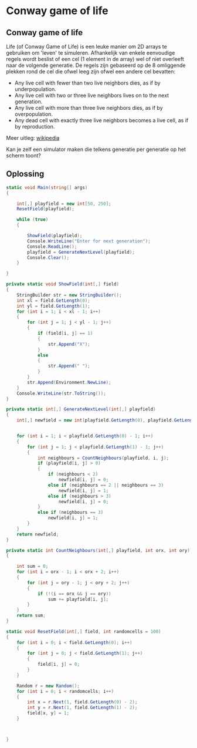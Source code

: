 # Conway game of life

## Conway game of life

Life \(of Conway Game of Life\) is een leuke manier om 2D arrays te gebruiken om 'leven' te simuleren. Afhankelijk van enkele eenvoudige regels wordt beslist of een cel \(1 element in de array\) wel of niet overleeft naar de volgende generatie. De regels zijn gebaseerd op de 8 omliggende plekken rond de cel die ofwel leeg zijn ofwel een andere cel bevatten:

* Any live cell with fewer than two live neighbors dies, as if by underpopulation.
* Any live cell with two or three live neighbors lives on to the next generation.
* Any live cell with more than three live neighbors dies, as if by overpopulation.
* Any dead cell with exactly three live neighbors becomes a live cell, as if by reproduction.

Meer uitleg: [wikipedia](https://en.wikipedia.org/wiki/Conway%27s_Game_of_Life)

Kan je zelf een simulator maken die telkens generatie per generatie op het scherm toont?

## Oplossing

```csharp
static void Main(string[] args)
{

    int[,] playfield = new int[50, 250];
    ResetField(playfield);

    while (true)
    {

        ShowField(playfield);
        Console.WriteLine("Enter for next generation");
        Console.ReadLine();
        playfield = GenerateNextLevel(playfield);
        Console.Clear();
    }

}

private static void ShowField(int[,] field)
{
    StringBuilder str = new StringBuilder();
    int xl = field.GetLength(0);
    int yl = field.GetLength(1);
    for (int i = 1; i < xl - 1; i++)
    {
        for (int j = 1; j < yl - 1; j++)
        {
            if (field[i, j] == 1)
            {
                str.Append("X");
            }
            else
            {
                str.Append(" ");
            }
        }
        str.Append(Environment.NewLine);
    }
    Console.WriteLine(str.ToString());
}

private static int[,] GenerateNextLevel(int[,] playfield)
{
    int[,] newfield = new int[playfield.GetLength(0), playfield.GetLength(1)];


    for (int i = 1; i < playfield.GetLength(0) - 1; i++)
    {
        for (int j = 1; j < playfield.GetLength(1) - 1; j++)
        {
            int neighbours = CountNeighbours(playfield, i, j);
            if (playfield[i, j] > 0)
            {
                if (neighbours < 2)
                    newfield[i, j] = 0;
                else if (neighbours == 2 || neighbours == 3)
                    newfield[i, j] = 1;
                else if (neighbours > 3)
                    newfield[i, j] = 0;
            }
            else if (neighbours == 3)
                newfield[i, j] = 1;
        }
    }
    return newfield;
}

private static int CountNeighbours(int[,] playfield, int orx, int ory)
{

    int sum = 0;
    for (int i = orx - 1; i < orx + 2; i++)
    {
        for (int j = ory - 1; j < ory + 2; j++)
        {
            if (!(i == orx && j == ory))
                sum += playfield[i, j];
        }
    }
    return sum;
}

static void ResetField(int[,] field, int randomcells = 100)
{
    for (int i = 0; i < field.GetLength(0); i++)
    {
        for (int j = 0; j < field.GetLength(1); j++)
        {
            field[i, j] = 0;
        }
    }

    Random r = new Random();
    for (int i = 0; i < randomcells; i++)
    {
        int x = r.Next(1, field.GetLength(0) - 2);
        int y = r.Next(1, field.GetLength(1) - 2);
        field[x, y] = 1;
    }



}
```

